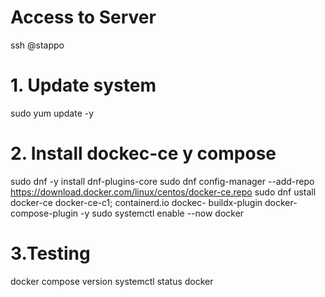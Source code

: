 # Access to Server
ssh <user>@stappo<x>

# 1. Update system
sudo yum update -y

# 2. Install dockec-ce y compose
sudo dnf -y install dnf-plugins-core
sudo dnf config-manager --add-repo https://download.docker.com/linux/centos/docker-ce.repo sudo dnf ustall docker-ce docker-ce-c1; containerd.io dockec- buildx-plugin docker- compose-plugin -y sudo systemctl enable --now docker

# 3.Testing
docker compose version systemctl status docker